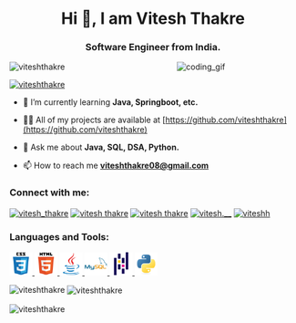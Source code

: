 <h1 align="center">Hi 👋, I am Vitesh Thakre</h1>
<h3 align="center">Software Engineer from India.</h3>

<img align="right" alt="coding_gif" width="210" src = "https://media2.giphy.com/media/v1.Y2lkPTc5MGI3NjExZndtOXZiMjE3MmliOGRmOHlqcnk3ZWFpbjl6Y2t1c2FtZmN4ODloMiZlcD12MV9pbnRlcm5hbF9naWZfYnlfaWQmY3Q9Zw/78XCFBGOlS6keY1Bil/giphy.gif">

<p align="left"> <img src="https://komarev.com/ghpvc/?username=viteshthakre&label=Profile%20views&color=0e75b6&style=flat" alt="viteshthakre" /> </p>

<p align="left"> <a href="https://github.com/ryo-ma/github-profile-trophy"><img src="https://github-profile-trophy.vercel.app/?username=viteshthakre" alt="viteshthakre" /></a> </p>

- 🌱 I’m currently learning **Java, Springboot, etc.**

- 👨‍💻 All of my projects are available at [https://github.com/viteshthakre](https://github.com/viteshthakre)

- 💬 Ask me about **Java, SQL, DSA, Python.**

- 📫 How to reach me **viteshthakre08@gmail.com**

<h3 align="left">Connect with me:</h3>
<p align="left">
<a href="https://twitter.com/vitesh_thakre" target="blank"><img align="center" src="https://raw.githubusercontent.com/rahuldkjain/github-profile-readme-generator/master/src/images/icons/Social/twitter.svg" alt="vitesh_thakre" height="30" width="40" /></a>
<a href="https://linkedin.com/in/viteshthakre" target="blank"><img align="center" src="https://raw.githubusercontent.com/rahuldkjain/github-profile-readme-generator/master/src/images/icons/Social/linked-in-alt.svg" alt="vitesh thakre" height="30" width="40" /></a>
<a href="https://fb.com/viteshthakre11" target="blank"><img align="center" src="https://raw.githubusercontent.com/rahuldkjain/github-profile-readme-generator/master/src/images/icons/Social/facebook.svg" alt="vitesh thakre" height="30" width="40" /></a>
<a href="https://instagram.com/vitesh.__" target="blank"><img align="center" src="https://raw.githubusercontent.com/rahuldkjain/github-profile-readme-generator/master/src/images/icons/Social/instagram.svg" alt="vitesh.__" height="30" width="40" /></a>
<a href="https://www.leetcode.com/viteshh" target="blank"><img align="center" src="https://raw.githubusercontent.com/rahuldkjain/github-profile-readme-generator/master/src/images/icons/Social/leet-code.svg" alt="viteshh" height="30" width="40" /></a>
</p>

<h3 align="left">Languages and Tools:</h3>
<p align="left"> <a href="https://www.w3schools.com/css/" target="_blank" rel="noreferrer"> <img src="https://raw.githubusercontent.com/devicons/devicon/master/icons/css3/css3-original-wordmark.svg" alt="css3" width="40" height="40"/> </a> <a href="https://www.w3.org/html/" target="_blank" rel="noreferrer"> <img src="https://raw.githubusercontent.com/devicons/devicon/master/icons/html5/html5-original-wordmark.svg" alt="html5" width="40" height="40"/> </a> <a href="https://www.java.com" target="_blank" rel="noreferrer"> <img src="https://raw.githubusercontent.com/devicons/devicon/master/icons/java/java-original.svg" alt="java" width="40" height="40"/> </a> <a href="https://www.mysql.com/" target="_blank" rel="noreferrer"> <img src="https://raw.githubusercontent.com/devicons/devicon/master/icons/mysql/mysql-original-wordmark.svg" alt="mysql" width="40" height="40"/> </a> <a href="https://pandas.pydata.org/" target="_blank" rel="noreferrer"> <img src="https://raw.githubusercontent.com/devicons/devicon/2ae2a900d2f041da66e950e4d48052658d850630/icons/pandas/pandas-original.svg" alt="pandas" width="40" height="40"/> </a> <a href="https://www.python.org" target="_blank" rel="noreferrer"> <img src="https://raw.githubusercontent.com/devicons/devicon/master/icons/python/python-original.svg" alt="python" width="40" height="40"/> </a> </p>

<p><img align="left" src="https://github-readme-stats.vercel.app/api/top-langs?username=viteshthakre&show_icons=true&locale=en&layout=compact" alt="viteshthakre" /></p>

<p>&nbsp;<img align="center" src="https://github-readme-stats.vercel.app/api?username=viteshthakre&show_icons=true&locale=en" alt="viteshthakre" /></p>

<p><img align="center" src="https://github-readme-streak-stats.herokuapp.com/?user=viteshthakre&" alt="viteshthakre" /></p>

